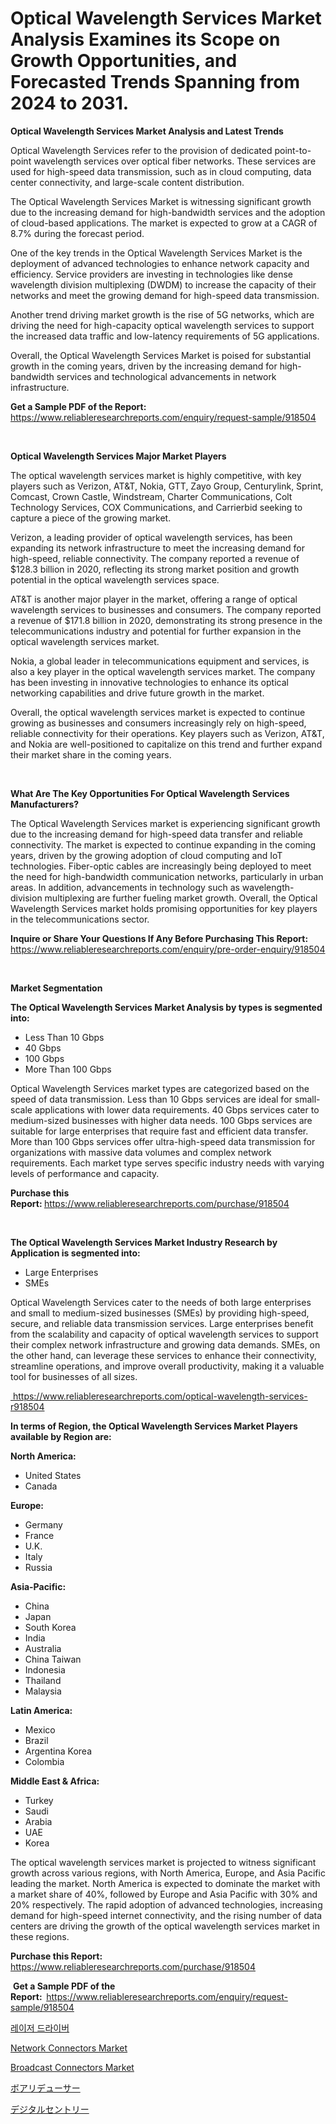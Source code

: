 <p><h1>Optical Wavelength Services Market Analysis Examines its Scope on Growth Opportunities, and Forecasted Trends Spanning from 2024 to 2031.</h1></p><p><strong>Optical Wavelength Services Market Analysis and Latest Trends</strong></p>
<p><p>Optical Wavelength Services refer to the provision of dedicated point-to-point wavelength services over optical fiber networks. These services are used for high-speed data transmission, such as in cloud computing, data center connectivity, and large-scale content distribution.</p><p>The Optical Wavelength Services Market is witnessing significant growth due to the increasing demand for high-bandwidth services and the adoption of cloud-based applications. The market is expected to grow at a CAGR of 8.7% during the forecast period.</p><p>One of the key trends in the Optical Wavelength Services Market is the deployment of advanced technologies to enhance network capacity and efficiency. Service providers are investing in technologies like dense wavelength division multiplexing (DWDM) to increase the capacity of their networks and meet the growing demand for high-speed data transmission.</p><p>Another trend driving market growth is the rise of 5G networks, which are driving the need for high-capacity optical wavelength services to support the increased data traffic and low-latency requirements of 5G applications.</p><p>Overall, the Optical Wavelength Services Market is poised for substantial growth in the coming years, driven by the increasing demand for high-bandwidth services and technological advancements in network infrastructure.</p></p>
<p><strong>Get a Sample PDF of the Report:&nbsp;</strong> <a href="https://www.reliableresearchreports.com/enquiry/request-sample/918504">https://www.reliableresearchreports.com/enquiry/request-sample/918504</a></p>
<p>&nbsp;</p>
<p><strong>Optical Wavelength Services Major Market Players</strong></p>
<p><p>The optical wavelength services market is highly competitive, with key players such as Verizon, AT&T, Nokia, GTT, Zayo Group, Centurylink, Sprint, Comcast, Crown Castle, Windstream, Charter Communications, Colt Technology Services, COX Communications, and Carrierbid seeking to capture a piece of the growing market. </p><p>Verizon, a leading provider of optical wavelength services, has been expanding its network infrastructure to meet the increasing demand for high-speed, reliable connectivity. The company reported a revenue of $128.3 billion in 2020, reflecting its strong market position and growth potential in the optical wavelength services space.</p><p>AT&T is another major player in the market, offering a range of optical wavelength services to businesses and consumers. The company reported a revenue of $171.8 billion in 2020, demonstrating its strong presence in the telecommunications industry and potential for further expansion in the optical wavelength services market.</p><p>Nokia, a global leader in telecommunications equipment and services, is also a key player in the optical wavelength services market. The company has been investing in innovative technologies to enhance its optical networking capabilities and drive future growth in the market.</p><p>Overall, the optical wavelength services market is expected to continue growing as businesses and consumers increasingly rely on high-speed, reliable connectivity for their operations. Key players such as Verizon, AT&T, and Nokia are well-positioned to capitalize on this trend and further expand their market share in the coming years.</p></p>
<p>&nbsp;</p>
<p><strong>What Are The Key Opportunities For Optical Wavelength Services Manufacturers?</strong></p>
<p><p>The Optical Wavelength Services market is experiencing significant growth due to the increasing demand for high-speed data transfer and reliable connectivity. The market is expected to continue expanding in the coming years, driven by the growing adoption of cloud computing and IoT technologies. Fiber-optic cables are increasingly being deployed to meet the need for high-bandwidth communication networks, particularly in urban areas. In addition, advancements in technology such as wavelength-division multiplexing are further fueling market growth. Overall, the Optical Wavelength Services market holds promising opportunities for key players in the telecommunications sector.</p></p>
<p><strong>Inquire or Share Your Questions If Any Before Purchasing This Report:</strong> <a href="https://www.reliableresearchreports.com/enquiry/pre-order-enquiry/918504">https://www.reliableresearchreports.com/enquiry/pre-order-enquiry/918504</a></p>
<p>&nbsp;</p>
<p><strong>Market Segmentation</strong></p>
<p><strong>The Optical Wavelength Services Market Analysis by types is segmented into:</strong></p>
<p><ul><li>Less Than 10 Gbps</li><li>40 Gbps</li><li>100 Gbps</li><li>More Than 100 Gbps</li></ul></p>
<p><p>Optical Wavelength Services market types are categorized based on the speed of data transmission. Less than 10 Gbps services are ideal for small-scale applications with lower data requirements. 40 Gbps services cater to medium-sized businesses with higher data needs. 100 Gbps services are suitable for large enterprises that require fast and efficient data transfer. More than 100 Gbps services offer ultra-high-speed data transmission for organizations with massive data volumes and complex network requirements. Each market type serves specific industry needs with varying levels of performance and capacity.</p></p>
<p><strong>Purchase this Report:&nbsp;</strong><a href="https://www.reliableresearchreports.com/purchase/918504">https://www.reliableresearchreports.com/purchase/918504</a></p>
<p>&nbsp;</p>
<p><strong>The Optical Wavelength Services Market Industry Research by Application is segmented into:</strong></p>
<p><ul><li>Large Enterprises</li><li>SMEs</li></ul></p>
<p><p>Optical Wavelength Services cater to the needs of both large enterprises and small to medium-sized businesses (SMEs) by providing high-speed, secure, and reliable data transmission services. Large enterprises benefit from the scalability and capacity of optical wavelength services to support their complex network infrastructure and growing data demands. SMEs, on the other hand, can leverage these services to enhance their connectivity, streamline operations, and improve overall productivity, making it a valuable tool for businesses of all sizes.</p></p>
<p><a href="https://www.reliableresearchreports.com/optical-wavelength-services-r918504">&nbsp;https://www.reliableresearchreports.com/optical-wavelength-services-r918504</a></p>
<p><strong>In terms of Region, the Optical Wavelength Services Market Players available by Region are:</strong></p>
<p>
    <p> <strong> North America: </strong>
        <ul>
            <li>United States</li>
            <li>Canada</li>
        </ul>
        </p> 
    <p> <strong> Europe: </strong>
        <ul>
            <li>Germany</li>
            <li>France</li>
            <li>U.K.</li>
            <li>Italy</li>
            <li>Russia</li>
        </ul>
        </p> 
    <p> <strong> Asia-Pacific: </strong>
        <ul>
            <li>China</li>
            <li>Japan</li>
            <li>South Korea</li>
            <li>India</li>
            <li>Australia</li>
            <li>China Taiwan</li>
            <li>Indonesia</li>
            <li>Thailand</li>
            <li>Malaysia</li>
        </ul>
        </p> 
    <p> <strong> Latin America: </strong>
        <ul>
            <li>Mexico</li>
            <li>Brazil</li>
            <li>Argentina Korea</li>
            <li>Colombia</li>
        </ul>
        </p> 
    <p> <strong> Middle East & Africa: </strong>
        <ul>
            <li>Turkey</li>
            <li>Saudi</li>
            <li>Arabia</li>
            <li>UAE</li>
            <li>Korea</li>
        </ul>
    </p>
    </p>
<p><p>The optical wavelength services market is projected to witness significant growth across various regions, with North America, Europe, and Asia Pacific leading the market. North America is expected to dominate the market with a market share of 40%, followed by Europe and Asia Pacific with 30% and 20% respectively. The rapid adoption of advanced technologies, increasing demand for high-speed internet connectivity, and the rising number of data centers are driving the growth of the optical wavelength services market in these regions.</p></p>
<p><strong>Purchase this Report: </strong><a href="https://www.reliableresearchreports.com/purchase/918504">https://www.reliableresearchreports.com/purchase/918504</a></p>
<p>&nbsp;<strong>Get a Sample PDF of the Report:&nbsp;&nbsp;</strong><a href="https://www.reliableresearchreports.com/enquiry/request-sample/918504">https://www.reliableresearchreports.com/enquiry/request-sample/918504</a></p>
<p><strong></strong></p>
<p><p><a href="https://medium.com/@kennayundt/2024%EB%85%84%EB%B6%80%ED%84%B0-2031%EB%85%84%EA%B9%8C%EC%A7%80-%EC%98%88%EC%B8%A1%EB%90%9C-%EB%A0%88%EC%9D%B4%EC%A0%80-%EB%93%9C%EB%9D%BC%EC%9D%B4%EB%B2%84-%EC%8B%9C%EC%9E%A5-%EB%B6%84%EC%84%9D-%EB%B0%8F-%EA%B7%9C%EB%AA%A8-%EC%98%88%EC%B8%A1-0ed507836390">레이저 드라이버</a></p><p><a href="https://www.linkedin.com/pulse/network-connectors-market-trends-forecast-competitive-analysis-8xtkf">Network Connectors Market</a></p><p><a href="https://www.linkedin.com/pulse/broadcast-connectors-market-exploring-share-trends-future-growth-cy94f">Broadcast Connectors Market</a></p><p><a href="https://medium.com/@kaiyohnson76845/%E3%83%9C%E3%82%A2%E3%83%AA%E3%83%87%E3%83%A5%E3%83%BC%E3%82%B5%E3%83%BC%E3%83%9E%E3%83%BC%E3%82%B1%E3%83%83%E3%83%88-%E5%B8%82%E5%A0%B4%E3%82%B7%E3%82%A7%E3%82%A2-%E5%B8%82%E5%A0%B4%E5%8B%95%E5%90%91-%E3%81%8A%E3%82%88%E3%81%B3%E5%B0%86%E6%9D%A5%E3%81%AE%E6%88%90%E9%95%B7%E3%82%92%E6%8E%A2%E3%82%8B-404516044d97">ボアリデューサー</a></p><p><a href="https://medium.com/@jaremington56/%E3%83%87%E3%82%B8%E3%82%BF%E3%83%AB%E3%82%BB%E3%83%B3%E3%83%88%E3%83%AA%E3%83%BC%E3%83%9E%E3%83%BC%E3%82%B1%E3%83%83%E3%83%88-%E7%AB%B6%E4%BA%89%E5%88%86%E6%9E%90-%E5%B8%82%E5%A0%B4%E3%83%88%E3%83%AC%E3%83%B3%E3%83%89-2031%E5%B9%B4%E3%81%BE%E3%81%A7%E3%81%AE%E4%BA%88%E6%B8%AC-921e0fa5d624">デジタルセントリー</a></p></p>